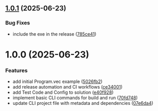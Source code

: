 ## [1.0.1](https://github.com/DuncanMcPherson/vectra-cli/compare/v1.0.0...v1.0.1) (2025-06-23)


### Bug Fixes

* include the exe in the release ([785ce41](https://github.com/DuncanMcPherson/vectra-cli/commit/785ce41547e8207f81bff0928159c16178642274))

# 1.0.0 (2025-06-23)


### Features

* add initial Program.vec example ([5026fb2](https://github.com/DuncanMcPherson/vectra-cli/commit/5026fb259f02e735212d9784e434e49f8c5cbe5c))
* add release automation and CI workflows ([ce34001](https://github.com/DuncanMcPherson/vectra-cli/commit/ce34001fc6798a0e0896a603fe5841be6adc4ef6))
* add Test Code and Config to solution ([e40f928](https://github.com/DuncanMcPherson/vectra-cli/commit/e40f928b8ca3ce9397693889ab3cff30b9840da1))
* implement basic CLI commands for build and run ([70fd748](https://github.com/DuncanMcPherson/vectra-cli/commit/70fd7488a0623c62c640672213125c301769fadc))
* update CLI project file with metadata and dependencies ([07e6da4](https://github.com/DuncanMcPherson/vectra-cli/commit/07e6da448c89c91f75fd177698543235ef7729be))
